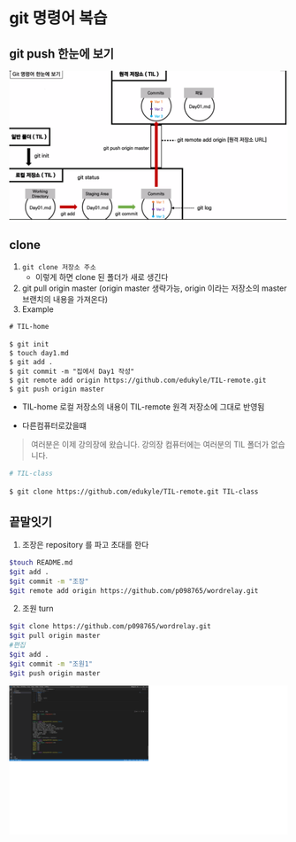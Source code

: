 # git 명령어 복습
## git push 한눈에 보기
![깃 명령어 한눈에 보기](./git%20%EB%AA%85%EB%A0%B9%EC%96%B4%20%ED%95%9C%EB%88%88%EC%97%90%20%EB%B3%B4%EA%B8%B0.png)

## clone
 1. `git clone 저장소 주소`
    - 이렇게 하면 clone 된 폴더가 새로 생긴다 
 2. git pull origin master (origin master 생략가능, origin 이라는 저장소의 master 브랜치의 내용을 가져온다)
 3. Example
```
# TIL-home

$ git init
$ touch day1.md
$ git add .
$ git commit -m "집에서 Day1 작성"
$ git remote add origin https://github.com/edukyle/TIL-remote.git
$ git push origin master
```  

- TIL-home 로컬 저장소의 내용이 TIL-remote 원격 저장소에 그대로 반영됨

- 다른컴퓨터로갔을떄

> 여러분은 이제 강의장에 왔습니다. 강의장 컴퓨터에는 여러분의 TIL 폴더가 없습니다.

```bash
# TIL-class

$ git clone https://github.com/edukyle/TIL-remote.git TIL-class
```


## 끝말잇기
1. 조장은 repository 를 파고 초대를 한다
```bash 
$touch README.md
$git add .
$git commit -m "조장"
$git remote add origin https://github.com/p098765/wordrelay.git
```
2. 조원 turn
```bash
$git clone https://github.com/p098765/wordrelay.git
$git pull origin master
#편집
$git add .
$git commit -m "조원1"
$git push origin master
```
![끝말잇기예제](./%EB%81%9D%EB%A7%90%EC%9E%87%EA%B8%B0%20%EC%98%88%EC%A0%9C.png)
